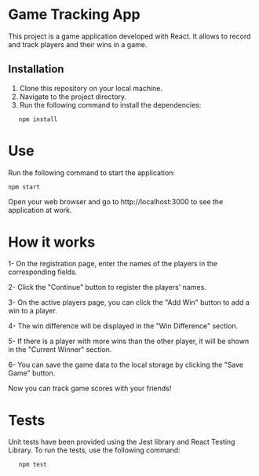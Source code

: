 # Game Tracking App

This project is a game application developed with React. It allows to record and track players and their wins in a game.

## Installation

1. Clone this repository on your local machine.
2. Navigate to the project directory.
3. Run the following command to install the dependencies:

```bash
   npm install
```

   # Use
   Run the following command to start the application:

   ```bash
   npm start
```

   Open your web browser and go to http://localhost:3000 to see the application at work.
   

# How it works

1- On the registration page, enter the names of the players in the corresponding fields.

2- Click the "Continue" button to register the players' names.

3- On the active players page, you can click the "Add Win" button to add a win to a player.

4- The win difference will be displayed in the "Win Difference" section.

5- If there is a player with more wins than the other player, it will be shown in the "Current Winner" section.

6- You can save the game data to the local storage by clicking the "Save Game" button.

Now you can track game scores with your friends!

# Tests

Unit tests have been provided using the Jest library and React Testing Library.
To run the tests, use the following command:

```bash
   npm test
```